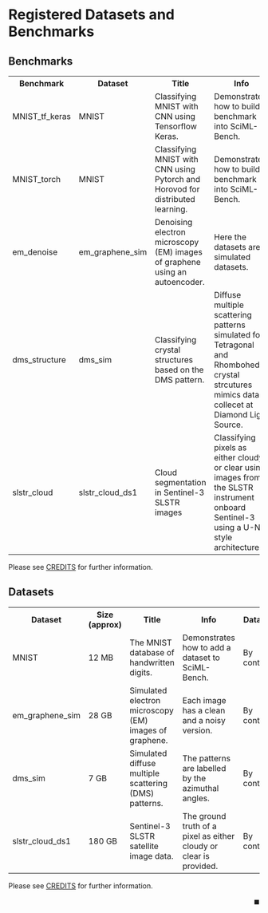 # Registered Datasets and Benchmarks

## Benchmarks

<TABLE style="width:100%>"
<TR>
<TH>Benchmark</TH>
<TH>Dataset </TH>
<TH>Title </TH>
<TH>Info </TH>
<TH>Dependencies </TH>
</TR>
<TR>
<TD>MNIST_tf_keras</TD>
<TD>MNIST</TD>
<TD>Classifying MNIST with CNN using Tensorflow Keras.</TD>
<TD>Demonstrates how to build a benchmark into SciML-Bench.</TD>
<TD>tensorflow</TD>
</TR>
<TR>
<TD>MNIST_torch</TD>
<TD>MNIST</TD>
<TD>Classifying MNIST with CNN using Pytorch and Horovod for distributed learning.</TD>
<TD>Demonstrates how to build a benchmark into SciML-Bench.</TD>
<TD>torch, horovod (with HOROVOD_WITH_PYTORCH=1)</TD>
</TR>
<TR>
<TD>em_denoise</TD>
<TD>em_graphene_sim</TD>
<TD>Denoising electron microscopy (EM) images of graphene using an autoencoder.</TD>
<TD>Here the datasets are simulated datasets.</TD>
<TD>mxnet</TD>
</TR>
<TR>
<TD>dms_structure</TD>
<TD>dms_sim</TD>
<TD>Classifying crystal structures based on the DMS pattern.</TD>
<TD>Diffuse multiple scattering patterns simulated for Tetragonal and Rhombohedral crystal strcutures mimics data collecet at Diamond Light Source.</TD>
<TD>torch</TD>
</TR>
<TR>
<TD>slstr_cloud</TD>
<TD>slstr_cloud_ds1</TD>
<TD>Cloud segmentation in Sentinel-3 SLSTR images</TD>
<TD>Classifying pixels as either cloudy or clear using images from the SLSTR instrument onboard Sentinel-3 using a U-Net style architecture.</TD>
<TD>tensorflow, horovod (with HOROVOD_WITH_TENSORFLOW=1), scikit-learn</TD>
</TR>
</TABLE>


Please see [CREDITS](./credits.md) for further information.




## Datasets

<TABLE style="width:100%>"
<TR>
<TH>Dataset</TH>
<TH>Size (approx) </TH>
<TH>Title </TH>
<TH>Info </TH>
<TH>Data server </TH>
</TR>
<TR>
<TD>MNIST</TD>
<TD>12 MB</TD>
<TD>The MNIST database of handwritten digits.</TD>
<TD>Demonstrates how to add a dataset to SciML-Bench.</TD>
<TD>By contributors</TD>
</TR>
<TR>
<TD>em_graphene_sim</TD>
<TD>28 GB</TD>
<TD>Simulated electron microscopy (EM) images of graphene.</TD>
<TD>Each image has a clean and a noisy version.</TD>
<TD>By contributors</TD>
</TR>
<TR>
<TD>dms_sim</TD>
<TD>7 GB</TD>
<TD>Simulated diffuse multiple scattering (DMS) patterns.</TD>
<TD>The patterns are labelled by the azimuthal angles.</TD>
<TD>By contributors</TD>
</TR>
<TR>
<TD>slstr_cloud_ds1</TD>
<TD>180 GB</TD>
<TD>Sentinel-3 SLSTR satellite image data.</TD>
<TD>The ground truth of a pixel as either cloudy or clear is provided.</TD>
<TD>By contributors</TD>
</TR>
</TABLE>


Please see [CREDITS](./credits.md) for further information.
<div style="text-align: right">◼︎</div>

